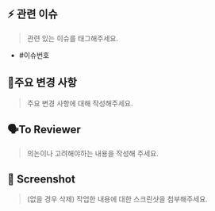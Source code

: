 ## ⚡️ 관련 이슈
> 관련 있는 이슈를 태그해주세요.
- #이슈번호

## 📍주요 변경 사항
> 주요 변경 사항에 대해 작성해주세요.

## 🗣To Reviewer
> 의논이나 고려해야하는 내용을 작성해 주세요.

## 🌁 Screenshot
> (없을 경우 삭제) 작업한 내용에 대한 스크린샷을 첨부해주세요.